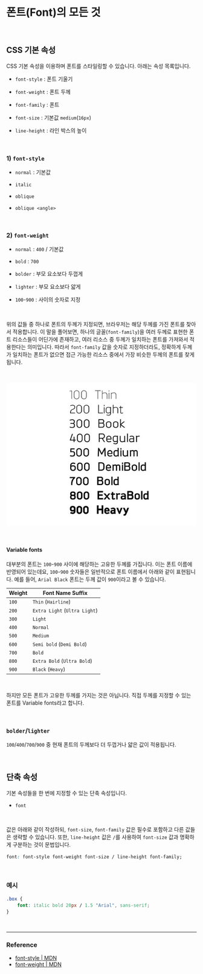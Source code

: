 # 폰트(Font)의 모든 것

<br>

## CSS 기본 속성

CSS 기본 속성을 이용하며 폰트를 스타일링할 수 있습니다. 아래는 속성 목록입니다.

- `font-style` : 폰트 기울기

- `font-weight` : 폰트 두께

- `font-family` : 폰트

- `font-size` : 기본값 `medium`(`16px`)

- `line-height` : 라인 박스의 높이

<br>

### 1) `font-style`

- `normal` : 기본값

- `italic`

- `oblique`

- `oblique <angle>`

<br>

### 2) `font-weight`

- `normal` : `400` / 기본값

- `bold` : `700`

- `bolder` : 부모 요소보다 두껍게

- `lighter` : 부모 요소보다 얇게

- `100`-`900` : 사이의 숫자로 지정

<br>

위의 값들 중 하나로 폰트의 두께가 지정되면, 브라우저는 해당 두께를 가진 폰트를 찾아서 적용합니다. 이 말을 풀어보면, 하나의 글꼴(`font-family`)을 여러 두께로 표현한 폰트 리소스들이 어딘가에 존재하고, 여러 리소스 중 두께가 일치하는 폰트를 가져와서 적용한다는 의미입니다. 따라서 `font-family` 값을 숫자로 지정하더라도, 정확하게 두께가 일치하는 폰트가 없으면 접근 가능한 리소스 중에서 가장 비슷한 두께의 폰트를 찾게 됩니다.

<br>

![font-weight](./../img/font-weight.jpeg)

<br>

#### Variable fonts

대부분의 폰트는 `100`-`900` 사이에 해당하는 고유한 두께를 가집니다. 이는 폰트 이름에 반영되어 있는데요, `100`-`900` 숫자들은 일반적으로 폰트 이름에서 아래와 같이 표현됩니다. 예를 들어, `Arial Black` 폰트는 두께 값이 `900`이라고 볼 수 있습니다.

| Weight | Font Name Suffix              |
| ------ | ----------------------------- |
| `100`  | `Thin` (`Hairline`)           |
| `200`  | `Extra Light` (`Ultra Light`) |
| `300`  | `Light`                       |
| `400`  | `Normal`                      |
| `500`  | `Medium`                      |
| `600`  | `Semi bold` (`Demi Bold`)     |
| `700`  | `Bold`                        |
| `800`  | `Extra Bold` (`Ultra Bold`)   |
| `900`  | `Black` (`Heavy`)             |

<br>

하지만 모든 폰트가 고유한 두께를 가지는 것은 아닙니다. 직접 두께를 지정할 수 있는 폰트를 Variable fonts라고 합니다.

<br>

### `bolder`/`lighter`

`100`/`400`/`700`/`900` 중 현재 폰트의 두께보다 더 두껍거나 얇은 값이 적용됩니다.

<br>

## 단축 속성

기본 속성들을 한 번에 지정할 수 있는 단축 속성입니다.

- `font`

<br>

값은 아래와 같이 작성하되, `font-size`, `font-family` 값은 필수로 포함하고 다른 값들은 생략할 수 있습니다. 또한, `line-height` 값은 `/`를 사용하여 `font-size` 값과 명확하게 구분하는 것이 문법입니다.

```css
font: font-style font-weight font-size / line-height font-family;
```

<br>

### 예시

```css
.box {
	font: italic bold 20px / 1.5 "Arial", sans-serif;
}
```

<br>

---

### Reference

- [font-style | MDN](https://developer.mozilla.org/en-US/docs/Web/CSS/font-style)
- [font-weight | MDN](https://developer.mozilla.org/en-US/docs/Web/CSS/@font-face/font-weight)
